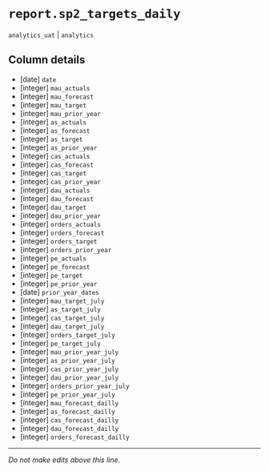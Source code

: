 # `report.sp2_targets_daily`
`analytics_uat` | `analytics`

## Column details
* [date]      `date`
* [integer]   `mau_actuals`
* [integer]   `mau_forecast`
* [integer]   `mau_target`
* [integer]   `mau_prior_year`
* [integer]   `as_actuals`
* [integer]   `as_forecast`
* [integer]   `as_target`
* [integer]   `as_prior_year`
* [integer]   `cas_actuals`
* [integer]   `cas_forecast`
* [integer]   `cas_target`
* [integer]   `cas_prior_year`
* [integer]   `dau_actuals`
* [integer]   `dau_forecast`
* [integer]   `dau_target`
* [integer]   `dau_prior_year`
* [integer]   `orders_actuals`
* [integer]   `orders_forecast`
* [integer]   `orders_target`
* [integer]   `orders_prior_year`
* [integer]   `pe_actuals`
* [integer]   `pe_forecast`
* [integer]   `pe_target`
* [integer]   `pe_prior_year`
* [date]      `prior_year_dates`
* [integer]   `mau_target_july`
* [integer]   `as_target_july`
* [integer]   `cas_target_july`
* [integer]   `dau_target_july`
* [integer]   `orders_target_july`
* [integer]   `pe_target_july`
* [integer]   `mau_prior_year_july`
* [integer]   `as_prior_year_july`
* [integer]   `cas_prior_year_july`
* [integer]   `dau_prior_year_july`
* [integer]   `orders_prior_year_july`
* [integer]   `pe_prior_year_july`
* [integer]   `mau_forecast_dailly`
* [integer]   `as_forecast_dailly`
* [integer]   `cas_forecast_dailly`
* [integer]   `dau_forecast_dailly`
* [integer]   `orders_forecast_dailly`

-------------------------------------------------------------------------------
*Do not make edits above this line.*
